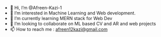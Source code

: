 - 👋 Hi, I’m @Afreen-Kazi-1
- 👀 I’m interested in Machine Learning and Web development.
- 🌱 I’m currently learning MERN stack for Web Dev
- 💞️ I’m looking to collaborate on ML based CV and AR and web projects
- 📫 How to reach me : afreen12kazi@gmail.com

<!---
Afreen-Kazi-1/Afreen-Kazi-1 is a ✨ special ✨ repository because its `README.md` (this file) appears on your GitHub profile.
You can click the Preview link to take a look at your changes.
--->
